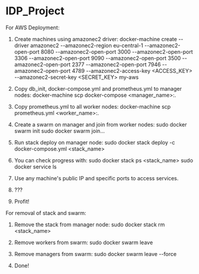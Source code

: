 # IDP_Project
For AWS Deployment:

1. Create machines using amazonec2 driver:
    docker-machine create --driver amazonec2 --amazonec2-region eu-central-1 --amazonec2-open-port 8080 --amazonec2-open-port 3000 --amazonec2-open-port 3306 --amazonec2-open-port 9090 --amazonec2-open-port 3500 --amazonec2-open-port 2377 --amazonec2-open-port 7946 --amazonec2-open-port 4789 --amazonec2-access-key <ACCESS_KEY> --amazonec2-secret-key <SECRET_KEY> my-aws

2. Copy db_init, docker-compose.yml and prometheus.yml to manager nodes:
    docker-machine scp docker-compose <manager_name>:.

3. Copy prometheus.yml to all worker nodes:
    docker-machine scp prometheus.yml <worker_name>:.

4. Create a swarm on manager and join from worker nodes:
    sudo docker swarm init
    sudo docker swarm join...

5. Run stack deploy on manager node:
    sudo docker stack deploy -c docker-compose.yml <stack_name>

6. You can check progress with:
    sudo docker stack ps <stack_name>
    sudo docker service ls

7. Use any machine's public IP and specific ports to access services.

8. ???

9. Profit!


For removal of stack and swarm:

1. Remove the stack from manager node:
    sudo docker stack rm <stack_name>

2. Remove workers from swarm:
    sudo docker swarm leave

3. Remove managers from swarm:
    sudo docker swarm leave --force

4. Done!